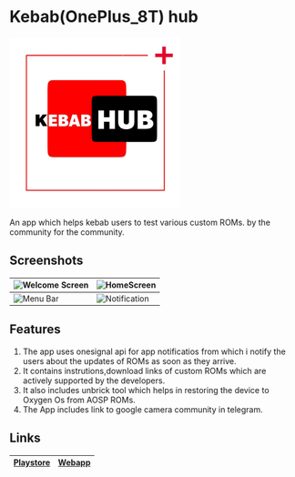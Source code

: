 
# Kebab(OnePlus_8T) hub
<img src = "assets/icon.png"  width= "300">

 

An app which helps kebab users to test various custom ROMs.
by the community for the community.
## Screenshots
![Welcome Screen](https://telegra.ph//file/287e5d95d70952c8d4fb4.jpg)|![HomeScreen](https://telegra.ph//file/c2d5e09bcb5fc2be7600e.jpg)
---------------------------------------------------------------------|-----------------------------------------------------------------
![Menu Bar](https://telegra.ph//file/251a4ec5cdc89cf2c45a9.jpg)|![Notification](https://telegra.ph//file/0413fc55b8b82f5f5bf39.jpg)

## Features

1. The app uses onesignal api for app notificatios from which i notify the users about the updates of ROMs as soon as they arrive.
2. It contains instrutions,download links of custom ROMs which are actively supported by the developers.
3. It also includes unbrick tool which helps in restoring the device to Oxygen Os from AOSP ROMs.
4. The App includes link to google camera community in telegram.
## Links
[**Playstore**](https://play.google.com/store/apps/details?id=com.shark.KebabHub)|[**Webapp**](https://kebabhubweb.firebase.com)
---------------------------------------------------------------------------------|----------------------------------------------



